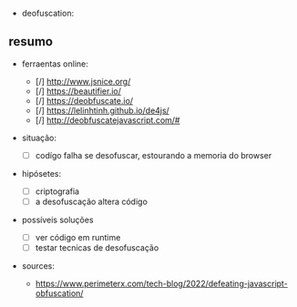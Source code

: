 

- deofuscation:


## resumo

- ferraentas online:
    - [/] http://www.jsnice.org/
    - [/] https://beautifier.io/
    - [/] https://deobfuscate.io/
    - [/] https://lelinhtinh.github.io/de4js/
    - [/] http://deobfuscatejavascript.com/#

- situação:
    - [ ] codígo falha se desofuscar, estourando a memoria do browser

- hipósetes:
    - [ ] criptografia
    - [ ] a desofuscação altera código

- possíveis soluções
    - [ ] ver código em runtime
    - [ ] testar tecnicas de desofuscação

- sources:
    - https://www.perimeterx.com/tech-blog/2022/defeating-javascript-obfuscation/